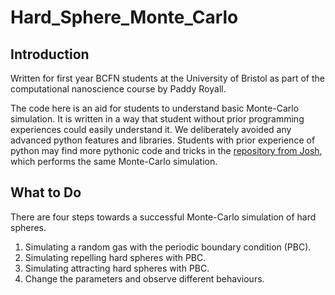 # Hard_Sphere_Monte_Carlo

## Introduction

Written for first year BCFN students at the University of Bristol as part of the computational nanoscience course by Paddy Royall.

The code here is an aid for students to understand basic Monte-Carlo simulation. It is written in a way that student without prior programming experiences could easily understand it. We deliberately avoided any advanced python features and libraries. Students with prior experience of python may find more pythonic code and tricks in the [repository from Josh](https://github.com/tranqui/monte_carlo), which performs the same Monte-Carlo simulation.

## What to Do

There are four steps towards a successful Monte-Carlo simulation  of hard spheres.

1. Simulating a random gas with the periodic boundary condition (PBC).
2. Simulating repelling hard spheres with PBC.
3. Simulating attracting hard spheres with PBC.
4. Change the parameters and observe different behaviours.
